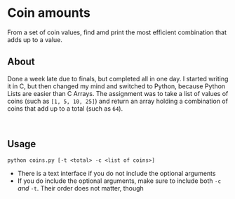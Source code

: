 # Coin amounts
From a set of coin values, find amd print the most efficient combination that adds up to a value.

## About
Done a week late due to finals, but completed all in one day. I started writing it in C, but then changed my mind and switched to Python, because Python Lists are easier than C Arrays. The assignment was to take a list of values of coins (such as `[1, 5, 10, 25]`) and return an array holding a combination of coins that add up to a total (such as `64`).

<br>

## Usage
`python coins.py [-t <total> -c <list of coins>]`

- There is a text interface if you do not include the optional arguments
- If you do include the optional arguments, make sure to include both `-c` *and* `-t`. Their order does not matter, though